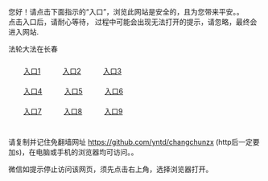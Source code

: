 您好！请点击下面指示的“入口”，浏览此网站是安全的，且为您带来平安。。 <br/>
点击入口后，请耐心等待， 过程中可能会出现无法打开的提示，请忽略，最终会进入网站. </br>

法轮大法在长春<br/>
<div style="padding:10px"><a style="margin:20px" target="_blank" href="https://d1rbglnf787wus.cloudfront.net/2Qpsp?xcesrhx" id="ccLink1" rel="nofollow">入口1</a> <a target="_blank" style="margin:20px" href="https://d3qmm34s277ar0.cloudfront.net/2Qpsp?wdoddw" id="ccLink2" rel="nofollow">入口2</a> <a style="margin:20px" target="_blank" href="https://d2hnmqaq86yz26.cloudfront.net/2Qpsp?dxtxckl" id="ccLink3" rel="nofollow">入口3</a></div>

<div style="padding:10px" ><a style="margin:20px" target="_blank" href="https://d1rbglnf787wus.cloudfront.net/2Qpsp?xcesrhx" id="ccLink4" rel="nofollow">入口4</a> <a style="margin:20px" href="https://d3qmm34s277ar0.cloudfront.net/2Qpsp?wdoddw" target="_blank" id="ccLink5" rel="nofollow">入口5</a> <a style="margin:20px" href="https://d2hnmqaq86yz26.cloudfront.net/2Qpsp?dxtxckl" target="_blank" id="ccLink6" rel="nofollow">入口6</a></div>

<div style="padding:10px"><a style="margin:20px" target="_blank" href="https://d1rbglnf787wus.cloudfront.net/2Qpsp?xcesrhx" id="ccLink7" rel="nofollow">入口7</a> <a style="margin:20px" href="https://d3qmm34s277ar0.cloudfront.net/2Qpsp?wdoddw" target="_blank" id="ccLink8" rel="nofollow">入口8</a> <a style="margin:20px" target="_blank" href="https://d2hnmqaq86yz26.cloudfront.net/2Qpsp?dxtxckl" id="ccLink9" rel="nofollow">入口9</a></div>

<br/>



请复制并记住免翻墙网址 https://github.com/yntd/changchunzx (http后一定要加s)，在电脑或手机的浏览器均可访问。。<br/>

微信如提示停止访问该网页，须先点击右上角，选择浏览器打开。
